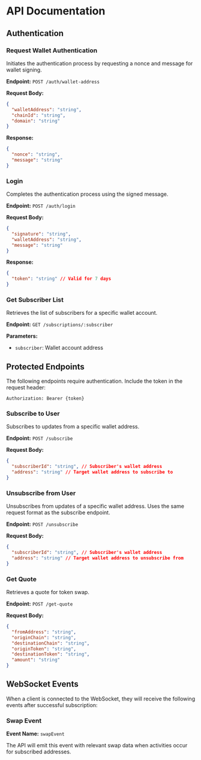 # API Documentation

## Authentication

### Request Wallet Authentication

Initiates the authentication process by requesting a nonce and message for wallet signing.

**Endpoint:** `POST /auth/wallet-address`

**Request Body:**

```json
{
  "walletAddress": "string",
  "chainId": "string",
  "domain": "string"
}
```

**Response:**

```json
{
  "nonce": "string",
  "message": "string"
}
```

### Login

Completes the authentication process using the signed message.

**Endpoint:** `POST /auth/login`

**Request Body:**

```json
{
  "signature": "string",
  "walletAddress": "string",
  "message": "string"
}
```

**Response:**

```json
{
  "token": "string" // Valid for 7 days
}
```

### Get Subscriber List

Retrieves the list of subscribers for a specific wallet account.

**Endpoint:** `GET /subscriptions/:subscriber`

**Parameters:**

- `subscriber`: Wallet account address

## Protected Endpoints

The following endpoints require authentication. Include the token in the request header:

```
Authorization: Bearer {token}
```

### Subscribe to User

Subscribes to updates from a specific wallet address.

**Endpoint:** `POST /subscribe`

**Request Body:**

```json
{
  "subscriberId": "string", // Subscriber's wallet address
  "address": "string" // Target wallet address to subscribe to
}
```

### Unsubscribe from User

Unsubscribes from updates of a specific wallet address. Uses the same request format as the subscribe endpoint.

**Endpoint:** `POST /unsubscribe`

**Request Body:**

```json
{
  "subscriberId": "string", // Subscriber's wallet address
  "address": "string" // Target wallet address to unsubscribe from
}
```

### Get Quote

Retrieves a quote for token swap.

**Endpoint:** `POST /get-quote`

**Request Body:**

```json
{
  "fromAddress": "string",
  "originChain": "string",
  "destinationChain": "string",
  "originToken": "string",
  "destinationToken": "string",
  "amount": "string"
}
```

## WebSocket Events

When a client is connected to the WebSocket, they will receive the following events after successful subscription:

### Swap Event

**Event Name:** `swapEvent`

The API will emit this event with relevant swap data when activities occur for subscribed addresses.
